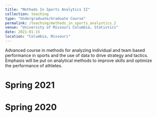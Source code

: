 ```yaml
---
title: "Methods In Sports Analytics II"
collection: teaching
type: "Undergraduate/Graduate Course"
permalink: /teaching/methods_in_sports_analystics_2
venue: "University of Missouri Columbia, Statistics"
date: 2021-01-15
location: "Columbia, Missouri"
---
```


Advanced course in methods for analyzing individual and team based performance in sports and the use of data to drive strategy and tactics. Emphasis will be put on analytical methods to improve skills and optimize the performance of athletes.

Spring 2021
======

Spring 2020
======
